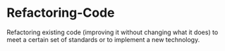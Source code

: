 # Refactoring-Code
Refactoring existing code (improving it without changing what it does) to meet a certain set of standards or to implement a new technology.
